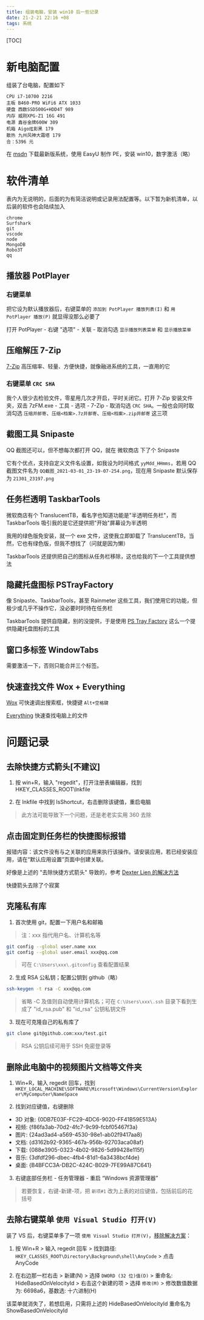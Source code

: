 ```yaml
---
title: 组装电脑，安装 win10 后一些记录
date: 21-2-21 22:16 +08
tags: 系统
---
```


[TOC]

# 新电脑配置

组装了台电脑，配置如下

```
CPU i7-10700 2216
主板 B460-PRO WiFi6 ATX 1033
硬盘 西数SSD500G+HDD4T 989
内存 威刚XPG-Z1 16G 491
电源 鑫谷金牌600W 309
机箱 Aigo炫影黑 179
散热 九州风神大霜塔 179
合：5396 元
```

在 [msdn](https://msdn.itellyou.cn/) 下载最新版系统，使用 EasyU 制作 PE，安装 win10，数字激活（略）

# 软件清单

表内为无说明的，后面的为有简洁说明或记录用法配置等。以下暂为新机清单，以后装的软件也会陆续加入

```
chrome
Surfshark
git
vscode
node
MongoDB
Robo3T
qq
```

## 播放器 PotPlayer

### 右键菜单

把它设为默认播放器后，右键菜单的 `添加到 PotPlayer 播放列表(I)` 和 `用 PotPlayer 播放(P)` 就显得没那么必要了

打开 PotPlayer - 右键 "选项" - 关联 - 取消勾选 `显示播放列表菜单` 和 `显示播放菜单`

## 压缩解压 7-Zip

[7-Zip](https://www.7-zip.org/) 高压缩率、轻量、方便快捷，就像融进系统的工具，一直用的它

### 右键菜单 `CRC SHA`

我个人很少去检验文件，零星用几次才开启，平时关闭它。打开 7-Zip 安装文件夹，双击 7zFM.exe - 工具 - 选项 - 7-Zip - 取消勾选 `CRC SHA`。一般也会同时取消勾选 `压缩并邮寄`、`压缩<档案>.7z并邮寄`、`压缩<档案>.zip并邮寄` 这三项

## 截图工具 Snipaste

QQ 截图还可以，但不想每次都打开 QQ，就在 微软商店 下了个 Snipaste

它有个优点，支持自定义文件名设置，如我设为时间格式 `yyMdd_HHmms`，若用 QQ 截图文件名为 `QQ截图_2021-03-01_23-19-07-254.png`，现在用 Snipaste 默认保存为 `21301_23197.png`

## 任务栏透明 TaskbarTools

微软商店有个 TranslucentTB，看名字也知道功能是"半透明任务栏"，而 TaskbarTools 吸引我的是它还提供把"开始"屏幕设为半透明

我用的绿色版免安装，就一个 exe 文件，这使我立即卸载了 TranslucentTB，当然，它也有绿色版，但我不想找了（问就是因为懒）

TaskbarTools 还提供把自己的图标从任务栏移除，这也给我的下一个工具提供想法

## 隐藏托盘图标 PSTrayFactory

像 Snipaste、TaskbarTools，甚至 Rainmeter 这些工具，我们使用它的功能，但极少或几乎不操作它，没必要时时待在任务栏

TaskbarTools 提供自隐藏，别的没提供，于是使用 [PS Tray Factory](http://www.pssoftlab.com/pstf_info.phtml) 这么一个提供隐藏托盘图标的工具

## 窗口多标签 WindowTabs

需要激活一下，否则只能合并三个标签。

## 快速查找文件 Wox + Everything

[Wox](https://github.com/Wox-launcher/Wox/releases) 可快速调出搜索框，快捷键 `Alt+空格键`

[Everything](https://www.voidtools.com/) 快速查找电脑上的文件

# 问题记录

## 去除快捷方式箭头[不建议]

1. 按 win+R，输入 "regedit"，打开注册表编辑器，找到 HKEY_CLASSES_ROOT\lnkfile

2. 在 lnkfile 中找到 IsShortcut，右击删除该键值，重启电脑

> 此方法可能导致下一个问题，还是老老实实用 360 去除

## 点击固定到任务栏的快捷图标报错

报错内容：该文件没有与之关联的应用来执行该操作。请安装应用，若已经安装应用，请在“默认应用设置”页面中创建关联。

好像是上述的 "去除快捷方式箭头" 导致的，参考 [Dexter Lien 的解决方法](https://answers.microsoft.com/zh-hans/windows/forum/all/%E8%AF%A5%E6%96%87%E4%BB%B6%E6%B2%A1%E6%9C%89/457027ff-7e4f-4d90-9313-308e1122ddc9)

快捷箭头去除了个寂寞

## 克隆私有库

1. 首次使用 git，配置一下用户名和邮箱

> 注：xxx 指代用户名、计算机名等

```sh
git config --global user.name xxx
git config --global user.email xxx@qq.com
```

> 可在 `C:\Users\xxx\.gitconfig` 查看配置结果

2. 生成 RSA 公私钥；配置公钥到 github（略）

```sh
ssh-keygen -t rsa -C xxx@qq.com
```

> 省略 -C 及值则自动使用计算机名；可在 `C:\Users\xxx\.ssh` 目录下看到生成了 "id_rsa.pub" 和 "id_rsa" 公钥私钥文件

3. 现在可克隆自己的私有库了

```sh
git clone git@github.com:xxx/test.git
```

> RSA 公钥后续可用于 SSH 免密登录等

## 删除此电脑中的视频图片文档等文件夹

1. Win+R，输入 regedit 回车，找到 `HKEY_LOCAL_MACHINE\SOFTWARE\Microsoft\Windows\CurrentVersion\Explorer\MyComputer\NameSpace`

2. 找到对应键值，右键删除

- 3D 对象: {0DB7E03F-FC29-4DC6-9020-FF41B59E513A}
- 视频: {f86fa3ab-70d2-4fc7-9c99-fcbf05467f3a}
- 图片: {24ad3ad4-a569-4530-98e1-ab02f9417aa8}
- 文档: {d3162b92-9365-467a-956b-92703aca08af}
- 下载: {088e3905-0323-4b02-9826-5d99428e115f}
- 音乐: {3dfdf296-dbec-4fb4-81d1-6a3438bcf4de}
- 桌面: {B4BFCC3A-DB2C-424C-B029-7FE99A87C641}

3. 右键底部任务栏 - 任务管理器 - 重启 “Windows 资源管理器”

> 若要恢复，右键-新建-项，把 `新项#1` 改为上表的对应键值，包括前后的花括号

## 去除右键菜单 `使用 Visual Studio 打开(V)`

装了 VS 后，右键菜单多了一项 `使用 Visual Studio 打开(V)`，[移除解决方案](https://social.msdn.microsoft.com/Forums/es-ES/d6520539-78b4-4df2-92ce-ed9f1520b0d6)：

1. 按 Win+R > 输入 regedit 回车 > 找到路径: `HKEY_CLASSES_ROOT\Directory\Background\shell\AnyCode` > 点击 AnyCode

2. 在右边那一栏右击 > 新建(N) > 选择 `DWORD (32 位)值(D)` > 重命名: HideBasedOnVelocityId > 右击这个新建的项 > 选择 `修改(M)` > 修改数值数据为: 6698a6，基数选: 十六进制(H)

该菜单就消失了，若想启用，只需将上述的 HideBasedOnVelocityId 重命名为 ShowBasedOnVelocityId
